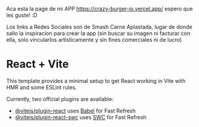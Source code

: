 Aca esta la page de mi APP https://crazy-burger-io.vercel.app/  espero que les guste! :D 

Los links a Redes Sociales son de Smash Carne Aplastada, lugar de donde salio la inspiracion para crear la app (sin buscar su imagen ni facturar con ella, solo vincularlos artisticamente y sin fines comerciales ni de lucro)

# React + Vite

This template provides a minimal setup to get React working in Vite with HMR and some ESLint rules.

Currently, two official plugins are available:

- [@vitejs/plugin-react](https://github.com/vitejs/vite-plugin-react/blob/main/packages/plugin-react/README.md) uses [Babel](https://babeljs.io/) for Fast Refresh
- [@vitejs/plugin-react-swc](https://github.com/vitejs/vite-plugin-react-swc) uses [SWC](https://swc.rs/) for Fast Refresh
